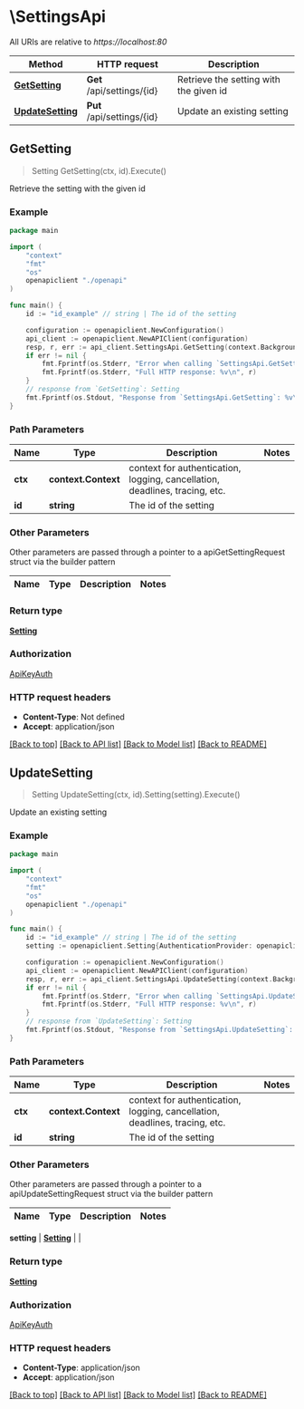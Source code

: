 # \SettingsApi

All URIs are relative to *https://localhost:80*

Method | HTTP request | Description
------------- | ------------- | -------------
[**GetSetting**](SettingsApi.md#GetSetting) | **Get** /api/settings/{id} | Retrieve the setting with the given id
[**UpdateSetting**](SettingsApi.md#UpdateSetting) | **Put** /api/settings/{id} | Update an existing setting



## GetSetting

> Setting GetSetting(ctx, id).Execute()

Retrieve the setting with the given id

### Example

```go
package main

import (
    "context"
    "fmt"
    "os"
    openapiclient "./openapi"
)

func main() {
    id := "id_example" // string | The id of the setting

    configuration := openapiclient.NewConfiguration()
    api_client := openapiclient.NewAPIClient(configuration)
    resp, r, err := api_client.SettingsApi.GetSetting(context.Background(), id).Execute()
    if err != nil {
        fmt.Fprintf(os.Stderr, "Error when calling `SettingsApi.GetSetting``: %v\n", err)
        fmt.Fprintf(os.Stderr, "Full HTTP response: %v\n", r)
    }
    // response from `GetSetting`: Setting
    fmt.Fprintf(os.Stdout, "Response from `SettingsApi.GetSetting`: %v\n", resp)
}
```

### Path Parameters


Name | Type | Description  | Notes
------------- | ------------- | ------------- | -------------
**ctx** | **context.Context** | context for authentication, logging, cancellation, deadlines, tracing, etc.
**id** | **string** | The id of the setting | 

### Other Parameters

Other parameters are passed through a pointer to a apiGetSettingRequest struct via the builder pattern


Name | Type | Description  | Notes
------------- | ------------- | ------------- | -------------


### Return type

[**Setting**](Setting.md)

### Authorization

[ApiKeyAuth](../README.md#ApiKeyAuth)

### HTTP request headers

- **Content-Type**: Not defined
- **Accept**: application/json

[[Back to top]](#) [[Back to API list]](../README.md#documentation-for-api-endpoints)
[[Back to Model list]](../README.md#documentation-for-models)
[[Back to README]](../README.md)


## UpdateSetting

> Setting UpdateSetting(ctx, id).Setting(setting).Execute()

Update an existing setting

### Example

```go
package main

import (
    "context"
    "fmt"
    "os"
    openapiclient "./openapi"
)

func main() {
    id := "id_example" // string | The id of the setting
    setting := openapiclient.Setting{AuthenticationProvider: openapiclient.NewAuthenticationProvider("Id_example", "Name_example")} // Setting |  (optional)

    configuration := openapiclient.NewConfiguration()
    api_client := openapiclient.NewAPIClient(configuration)
    resp, r, err := api_client.SettingsApi.UpdateSetting(context.Background(), id).Setting(setting).Execute()
    if err != nil {
        fmt.Fprintf(os.Stderr, "Error when calling `SettingsApi.UpdateSetting``: %v\n", err)
        fmt.Fprintf(os.Stderr, "Full HTTP response: %v\n", r)
    }
    // response from `UpdateSetting`: Setting
    fmt.Fprintf(os.Stdout, "Response from `SettingsApi.UpdateSetting`: %v\n", resp)
}
```

### Path Parameters


Name | Type | Description  | Notes
------------- | ------------- | ------------- | -------------
**ctx** | **context.Context** | context for authentication, logging, cancellation, deadlines, tracing, etc.
**id** | **string** | The id of the setting | 

### Other Parameters

Other parameters are passed through a pointer to a apiUpdateSettingRequest struct via the builder pattern


Name | Type | Description  | Notes
------------- | ------------- | ------------- | -------------

 **setting** | [**Setting**](Setting.md) |  | 

### Return type

[**Setting**](Setting.md)

### Authorization

[ApiKeyAuth](../README.md#ApiKeyAuth)

### HTTP request headers

- **Content-Type**: application/json
- **Accept**: application/json

[[Back to top]](#) [[Back to API list]](../README.md#documentation-for-api-endpoints)
[[Back to Model list]](../README.md#documentation-for-models)
[[Back to README]](../README.md)

